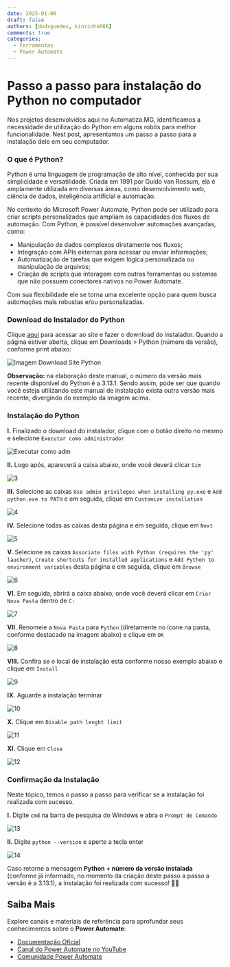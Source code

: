 ```yaml
---
date: 2025-01-06
draft: false
authors: [dudsguedes, kinzinho666]
comments: true
categories:
  - Ferramentas
  - Power Automate
---
```


# Passo a passo para instalação do Python no computador

Nos projetos desenvolvidos aqui no Automatiza.MG, identificamos a necessidade de utilização do Python em alguns robôs para melhor funcionalidade. Nest post, apresentamos um passo a passo para a instalação dele em seu computador. 

<!-- more -->   

### **O que é Python?**

Python é uma linguagem de programação de alto nível, conhecida por sua simplicidade e versatilidade. Criada em 1991 por Guido van Rossum, ela é amplamente utilizada em diversas áreas, como desenvolvimento web, ciência de dados, inteligência artificial e automação.

No contexto do Microsoft Power Automate, Python pode ser utilizado para criar scripts personalizados que ampliam as capacidades dos fluxos de automação. Com Python, é possível desenvolver automações avançadas, como:

* Manipulação de dados complexos diretamente nos fluxos;
* Integração com APIs externas para acessar ou enviar informações;
* Automatização de tarefas que exigem lógica personalizada ou manipulação de arquivos;
* Criação de scripts que interagem com outras ferramentas ou sistemas que não possuem conectores nativos no Power Automate.

Com sua flexibilidade ele se torna uma excelente opção para quem busca automações mais robustas e/ou personalizadas.


### **Download do Instalador do Python**

Clique [aqui](https://www.python.org/downloads/) para acessar ao site e fazer o download do instalador. Quando a página estiver aberta, clique em Downloads > Python (número da versão), conforme print abaixo: 

![Imagem Download Site Python](https://github.com/user-attachments/assets/d45dd156-dba9-4f9c-9736-9a4c500ddff1)

**Observação:** na elaboração deste manual, o número da versão mais recente disponível do Python é a 3.13.1. Sendo assim, pode ser que quando você esteja utilizando este manual de instalação exista outra versão mais recente, divergindo do exemplo da imagem acima.

### **Instalação do Python**

**I.** Finalizado o download do instalador, clique com o botão direito no mesmo e selecione `Executar como administrador`

![Executar como adm](https://github.com/user-attachments/assets/ad8c833c-03d9-470c-812f-aec76b563ebe)

**II.** Logo após, aparecerá a caixa abaixo, onde você deverá clicar `Sim`

![3](https://github.com/user-attachments/assets/45580947-1052-4da2-9ef6-fc32f32250de)


**III.** Selecione as caixas `Use admin privileges when installing py.exe` e `Add python.exe to PATH` e em seguida, clique em `Customize installation` 

![4](https://github.com/user-attachments/assets/e926daa8-322d-4228-8fd9-ac2356887810)



**IV.** Selecione todas as caixas desta página e em seguida, clique em `Next` 

![5](https://github.com/user-attachments/assets/266a9769-39ef-4b23-a8ba-952f209ac120)



**V.** Selecione as caixas `Associate files with Python (requires the 'py' laucher)`, `Create shortcuts for installed applications` e `Add Python to environment variables` desta página e em seguida, clique em `Browse` 


![6](https://github.com/user-attachments/assets/c13108bf-aded-4009-bea9-f0e7a96246f6)


**VI.** Em seguida, abrirá a caixa abaixo, onde você deverá clicar em `Criar Nova Pasta` dentro de `C:`



![7](https://github.com/user-attachments/assets/fd40370d-2561-4317-81e7-23676c609cef)


**VII.** Renomeie a `Nova Pasta` para `Python` (diretamente no ícone na pasta, conforme destacado na imagem abaixo) e clique em `OK`


![8](https://github.com/user-attachments/assets/51ebb6e5-6420-4a13-82b5-ab8230a3ca32)

**VIII.** Confira se o local de instalação está conforme nosso exemplo abaixo e clique em `Install`

![9](https://github.com/user-attachments/assets/1cf2d902-4b48-4635-be7a-7c09a213078c)


**IX.** Aguarde a instalação terminar


![10](https://github.com/user-attachments/assets/1abfe485-5a00-4412-8ed5-ac9b8e5c3184)

**X.** Clique em `Disable path lenght limit`

![11](https://github.com/user-attachments/assets/e387bdbb-dfce-4ea8-8205-ad818c1195da)


**XI.** Clique em `Close`

![12](https://github.com/user-attachments/assets/de1b0bbb-af5e-4817-99f9-090dfa3a37e8)

### **Confirmação da Instalação**

Neste tópico, temos o passo a passo para verificar se a instalação foi realizada com sucesso.

**I.** Digite `cmd` na barra de pesquisa do Windows e abra o `Prompt de Comando` 

![13](https://github.com/user-attachments/assets/d8b23ca1-2df4-47e3-a572-385ba4d2e92a)


**II.** Digite `python --version` e aperte a tecla enter

![14](https://github.com/user-attachments/assets/90c310e4-72fe-44b6-9e32-50e634d83ed3)


Caso retorne a mensagem **Python + número da versão instalada** (conforme já informado, no momento da criação deste passo a passo a versão é a 3.13.1), a instalação foi realizada com sucesso! 🚀🚀


## Saiba Mais

Explore canais e materiais de referência para aprofundar seus conhecimentos sobre o **Power Automate**:

- [Documentação Oficial](https://docs.microsoft.com/pt-br/power-automate/)
- [Canal do Power Automate no YouTube](https://www.youtube.com/channel/UCG98S4lL7nwlN8dxSF322bA)
- [Comunidade Power Automate](https://powerusers.microsoft.com/t5/Power-Automate-Community/ct-p/MPACommunity)




